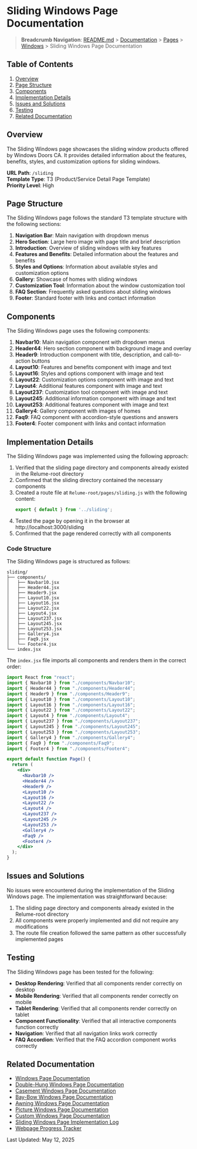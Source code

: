 # Sliding Windows Page Documentation

> **Breadcrumb Navigation**: [README.md](../../../README.md) > [Documentation](../../index.md) > [Pages](../index.md) > [Windows](./index.md) > Sliding Windows Page Documentation

## Table of Contents

1. [Overview](#overview)
2. [Page Structure](#page-structure)
3. [Components](#components)
4. [Implementation Details](#implementation-details)
5. [Issues and Solutions](#issues-and-solutions)
6. [Testing](#testing)
7. [Related Documentation](#related-documentation)

## Overview

The Sliding Windows page showcases the sliding window products offered by Windows Doors CA. It provides detailed information about the features, benefits, styles, and customization options for sliding windows.

**URL Path**: `/sliding`  
**Template Type**: T3 (Product/Service Detail Page Template)  
**Priority Level**: High  

## Page Structure

The Sliding Windows page follows the standard T3 template structure with the following sections:

1. **Navigation Bar**: Main navigation with dropdown menus
2. **Hero Section**: Large hero image with page title and brief description
3. **Introduction**: Overview of sliding windows with key features
4. **Features and Benefits**: Detailed information about the features and benefits
5. **Styles and Options**: Information about available styles and customization options
6. **Gallery**: Showcase of homes with sliding windows
7. **Customization Tool**: Information about the window customization tool
8. **FAQ Section**: Frequently asked questions about sliding windows
9. **Footer**: Standard footer with links and contact information

## Components

The Sliding Windows page uses the following components:

1. **Navbar10**: Main navigation component with dropdown menus
2. **Header44**: Hero section component with background image and overlay
3. **Header9**: Introduction component with title, description, and call-to-action buttons
4. **Layout10**: Features and benefits component with image and text
5. **Layout16**: Styles and options component with image and text
6. **Layout22**: Customization options component with image and text
7. **Layout4**: Additional features component with image and text
8. **Layout237**: Customization tool component with image and text
9. **Layout245**: Additional information component with image and text
10. **Layout253**: Additional features component with image and text
11. **Gallery4**: Gallery component with images of homes
12. **Faq9**: FAQ component with accordion-style questions and answers
13. **Footer4**: Footer component with links and contact information

## Implementation Details

The Sliding Windows page was implemented using the following approach:

1. Verified that the sliding page directory and components already existed in the Relume-root directory
2. Confirmed that the sliding directory contained the necessary components
3. Created a route file at `Relume-root/pages/sliding.js` with the following content:
   ```javascript
   export { default } from '../sliding';
   ```
4. Tested the page by opening it in the browser at http://localhost:3000/sliding
5. Confirmed that the page rendered correctly with all components

### Code Structure

The Sliding Windows page is structured as follows:

```
sliding/
├── components/
│   ├── Navbar10.jsx
│   ├── Header44.jsx
│   ├── Header9.jsx
│   ├── Layout10.jsx
│   ├── Layout16.jsx
│   ├── Layout22.jsx
│   ├── Layout4.jsx
│   ├── Layout237.jsx
│   ├── Layout245.jsx
│   ├── Layout253.jsx
│   ├── Gallery4.jsx
│   ├── Faq9.jsx
│   └── Footer4.jsx
└── index.jsx
```

The `index.jsx` file imports all components and renders them in the correct order:

```jsx
import React from "react";
import { Navbar10 } from "./components/Navbar10";
import { Header44 } from "./components/Header44";
import { Header9 } from "./components/Header9";
import { Layout10 } from "./components/Layout10";
import { Layout16 } from "./components/Layout16";
import { Layout22 } from "./components/Layout22";
import { Layout4 } from "./components/Layout4";
import { Layout237 } from "./components/Layout237";
import { Layout245 } from "./components/Layout245";
import { Layout253 } from "./components/Layout253";
import { Gallery4 } from "./components/Gallery4";
import { Faq9 } from "./components/Faq9";
import { Footer4 } from "./components/Footer4";

export default function Page() {
  return (
    <div>
      <Navbar10 />
      <Header44 />
      <Header9 />
      <Layout10 />
      <Layout16 />
      <Layout22 />
      <Layout4 />
      <Layout237 />
      <Layout245 />
      <Layout253 />
      <Gallery4 />
      <Faq9 />
      <Footer4 />
    </div>
  );
}
```

## Issues and Solutions

No issues were encountered during the implementation of the Sliding Windows page. The implementation was straightforward because:

1. The sliding page directory and components already existed in the Relume-root directory
2. All components were properly implemented and did not require any modifications
3. The route file creation followed the same pattern as other successfully implemented pages

## Testing

The Sliding Windows page has been tested for the following:

- **Desktop Rendering**: Verified that all components render correctly on desktop
- **Mobile Rendering**: Verified that all components render correctly on mobile
- **Tablet Rendering**: Verified that all components render correctly on tablet
- **Component Functionality**: Verified that all interactive components function correctly
- **Navigation**: Verified that all navigation links work correctly
- **FAQ Accordion**: Verified that the FAQ accordion component works correctly

## Related Documentation

- [Windows Page Documentation](./windows-page-documentation.md)
- [Double-Hung Windows Page Documentation](./double-hung-page-documentation.md)
- [Casement Windows Page Documentation](./casement-page-documentation.md)
- [Bay-Bow Windows Page Documentation](./bay-bow-page-documentation.md)
- [Awning Windows Page Documentation](./awning-page-documentation.md)
- [Picture Windows Page Documentation](./picture-page-documentation.md)
- [Custom Windows Page Documentation](./custom-page-documentation.md)
- [Sliding Windows Page Implementation Log](../../daily-logs/2025-05-12-sliding-page-implementation.md)
- [Webpage Progress Tracker](../../tracking/webpage-progress-tracker.md)

Last Updated: May 12, 2025
